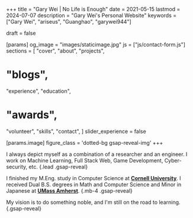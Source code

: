 +++
title = "Gary Wei | No Life is Enough"
date = 2021-05-15
lastmod = 2024-07-07
description = "Gary Wei's Personal Website"
keywords = ["Gary Wei", "ariseus", "Guanghao", "garywei944"]

draft = false

[params]
og_image = "images/staticimage.jpg"
js = ["js/contact-form.js"]
sections = [
  "cover",
  "about",
  "projects",
  # "blogs",
  "experience",
  "education",
  # "awards",
  "volunteer",
  "skills",
  "contact",
]
slider_experience = false

[params.image]
figure_class = 'dotted-bg gsap-reveal-img'
+++

I always depict myself as a combination of a researcher and an engineer.
I work on Machine Learning, Full Stack Web, Game Development, Cyber-security, etc.
{.lead .gsap-reveal}

I finished my M.Eng. study in Computer Science at [**Cornell University**](https://www.cornell.edu/).
I received Dual B.S. degrees in Math and Computer Science and Minor in Japanese at [**UMass Amherst**](https://www.umass.edu/).
{.mb-4 .gsap-reveal}

My vision is to do something noble, and I'm still on the road to learning.
{.gsap-reveal}
